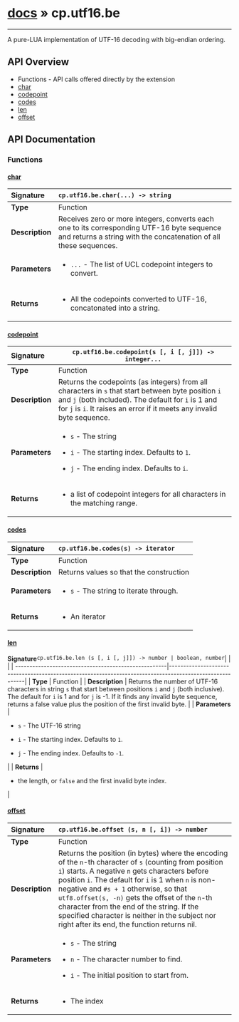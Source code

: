 # [docs](index.md) » cp.utf16.be
---

A pure-LUA implementation of UTF-16 decoding with big-endian ordering.

## API Overview
* Functions - API calls offered directly by the extension
 * [char](#char)
 * [codepoint](#codepoint)
 * [codes](#codes)
 * [len](#len)
 * [offset](#offset)

## API Documentation

### Functions

#### [char](#char)
| <span style="float: left;">**Signature**</span> | <span style="float: left;">`cp.utf16.be.char(...) -> string` </span>                                                          |
| -----------------------------------------------------|---------------------------------------------------------------------------------------------------------|
| **Type**                                             | Function                                                                                         |
| **Description**                                      | Receives zero or more integers, converts each one to its corresponding UTF-16 byte sequence and returns a string with the concatenation of all these sequences.                                                                                         |
| **Parameters**                                       | <ul><li><code>...</code>        - The list of UCL codepoint integers to convert.</li></ul>   |
| **Returns**                                          | <ul><li>All the codepoints converted to UTF-16, concatonated into a string.</li></ul>            |

#### [codepoint](#codepoint)
| <span style="float: left;">**Signature**</span> | <span style="float: left;">`cp.utf16.be.codepoint(s [, i [, j]]) -> integer...` </span>                                                          |
| -----------------------------------------------------|---------------------------------------------------------------------------------------------------------|
| **Type**                                             | Function                                                                                         |
| **Description**                                      | Returns the codepoints (as integers) from all characters in `s` that start between byte position `i` and `j` (both included). The default for `i` is 1 and for `j` is `i`. It raises an error if it meets any invalid byte sequence.                                                                                         |
| **Parameters**                                       | <ul><li><code>s</code>              - The string</li></ul><ul><li><code>i</code>              - The starting index. Defaults to <code>1</code>.</li></ul><ul><li><code>j</code>              - The ending index. Defaults to <code>i</code>.</li></ul>   |
| **Returns**                                          | <ul><li>a list of codepoint integers for all characters in the matching range.</li></ul>            |

#### [codes](#codes)
| <span style="float: left;">**Signature**</span> | <span style="float: left;">`cp.utf16.be.codes(s) -> iterator` </span>                                                          |
| -----------------------------------------------------|---------------------------------------------------------------------------------------------------------|
| **Type**                                             | Function                                                                                         |
| **Description**                                      | Returns values so that the construction                                                                                         |
| **Parameters**                                       | <ul><li><code>s</code>              - The string to iterate through.</li></ul>   |
| **Returns**                                          | <ul><li>An iterator</li></ul>            |

#### [len](#len)
| <span style="float: left;">**Signature**</span> | <span style="float: left;">`cp.utf16.be.len (s [, i [, j]]) -> number | boolean, number` </span>                                                          |
| -----------------------------------------------------|---------------------------------------------------------------------------------------------------------|
| **Type**                                             | Function                                                                                         |
| **Description**                                      | Returns the number of UTF-16 characters in string `s` that start between positions `i` and `j` (both inclusive). The default for `i` is 1 and for `j` is -1. If it finds any invalid byte sequence, returns a false value plus the position of the first invalid byte.                                                                                         |
| **Parameters**                                       | <ul><li><code>s</code>              - The UTF-16 string</li></ul><ul><li><code>i</code>              - The starting index. Defaults to <code>1</code>.</li></ul><ul><li><code>j</code>              - The ending index. Defaults to <code>-1</code>.</li></ul>   |
| **Returns**                                          | <ul><li>the length, or <code>false</code> and the first invalid byte index.</li></ul>            |

#### [offset](#offset)
| <span style="float: left;">**Signature**</span> | <span style="float: left;">`cp.utf16.be.offset (s, n [, i]) -> number` </span>                                                          |
| -----------------------------------------------------|---------------------------------------------------------------------------------------------------------|
| **Type**                                             | Function                                                                                         |
| **Description**                                      | Returns the position (in bytes) where the encoding of the `n`-th character of `s` (counting from position `i`) starts. A negative `n` gets characters before position `i`. The default for `i` is 1 when `n` is non-negative and `#s + 1` otherwise, so that `utf8.offset(s, -n)` gets the offset of the `n`-th character from the end of the string. If the specified character is neither in the subject nor right after its end, the function returns nil.                                                                                         |
| **Parameters**                                       | <ul><li><code>s</code>              - The string</li></ul><ul><li><code>n</code>              - The character number to find.</li></ul><ul><li><code>i</code>              - The initial position to start from.</li></ul>   |
| **Returns**                                          | <ul><li>The index</li></ul>            |

